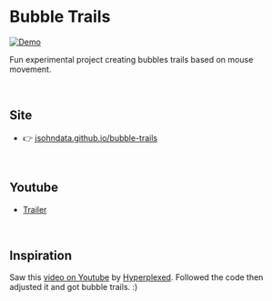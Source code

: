 # Bubble Trails
[![Demo](./src/readme-bubble-trails.gif)](https://jsohndata.github.io/bubble-trails/)

Fun experimental project creating bubbles trails based on mouse movement.

<br>

## Site
* 👉 [jsohndata.github.io/bubble-trails](https://jsohndata.github.io/bubble-trails/)


<br>

## Youtube
* [Trailer](https://www.youtube.com/watch?v=6Nhmg4nCPXE)

<br>

## Inspiration
Saw this [video on Youtube](https://www.youtube.com/shorts/VTw2cUVFl1c) by [Hyperplexed](https://www.youtube.com/@Hyperplexed). Followed the code then adjusted it and got bubble trails. :)
